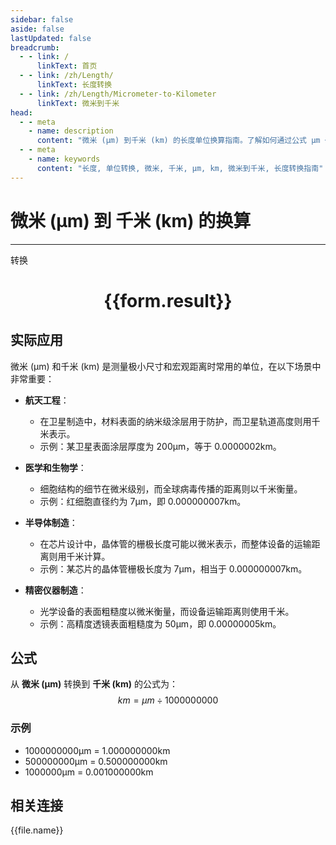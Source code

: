```yaml
---
sidebar: false
aside: false
lastUpdated: false
breadcrumb:
  - - link: /
      linkText: 首页
  - - link: /zh/Length/
      linkText: 长度转换
  - - link: /zh/Length/Micrometer-to-Kilometer
      linkText: 微米到千米
head:
  - - meta
    - name: description
      content: "微米 (μm) 到千米 (km) 的长度单位换算指南。了解如何通过公式 μm ÷ 1000000000 转换为千米。"
  - - meta
    - name: keywords
      content: "长度, 单位转换, 微米, 千米, μm, km, 微米到千米, 长度转换指南"
---
```

# 微米 (μm) 到 千米 (km) 的换算
---
<script setup>
import { onMounted, reactive, inject, ref } from 'vue'
import { NButton, NForm, NFormItem, NInput, NInputNumber, NSelect, NCard, useMessage,NGrid ,NGi } from 'naive-ui'
import { defineClientComponent } from 'vitepress'
import { Length } from '../../files';

const convert = inject('convert')

const form = reactive({
  number: null,
  result: '',
})

const convertHandler = () => {
  if (form.number !== null && !isNaN(form.number)) {
    const convertedValue = parseFloat(form.number) / 1000000000
    form.result = `${form.number}μm = ${convertedValue.toFixed(9)}km`
  } else {
    form.result = '请输入有效的数值。'
  }
}
</script>

<n-form size="large" :model="form">
  <n-form-item label="微米 (μm)">
    <n-input-number v-model:value="form.number" placeholder="输入微米" style="width: 100%" />
  </n-form-item>
  <n-form-item>
    <n-button type="primary" @click="convertHandler" block>转换</n-button>
  </n-form-item>
</n-form>

<n-card  embedded :bordered="false" hoverable>
  <div  style="text-align:center">
    <h1>{{form.result}}</h1>
  </div>
</n-card>

## 实际应用

微米 (μm) 和千米 (km) 是测量极小尺寸和宏观距离时常用的单位，在以下场景中非常重要：

- **航天工程**：
  - 在卫星制造中，材料表面的纳米级涂层用于防护，而卫星轨道高度则用千米表示。
  - 示例：某卫星表面涂层厚度为 200μm，等于 0.0000002km。

- **医学和生物学**：
  - 细胞结构的细节在微米级别，而全球病毒传播的距离则以千米衡量。
  - 示例：红细胞直径约为 7μm，即 0.000000007km。

- **半导体制造**：
  - 在芯片设计中，晶体管的栅极长度可能以微米表示，而整体设备的运输距离则用千米计算。
  - 示例：某芯片的晶体管栅极长度为 7μm，相当于 0.000000007km。

- **精密仪器制造**：
  - 光学设备的表面粗糙度以微米衡量，而设备运输距离则使用千米。
  - 示例：高精度透镜表面粗糙度为 50μm，即 0.00000005km。

## 公式

从 **微米 (μm)** 转换到 **千米 (km)** 的公式为：
$$ km = μm \div 1000000000 $$

### 示例
- 1000000000μm = 1.000000000km
- 500000000μm = 0.500000000km
- 1000000μm = 0.001000000km

## 相关连接
<n-grid x-gap="12" :cols="4">
  <n-gi v-for="(file, index) in Length" :key="index">
    <n-button
      text
      tag="a"
      :href="file.path"
      type="primary"
    >
      {{file.name}}
    </n-button>
  </n-gi>
</n-grid>